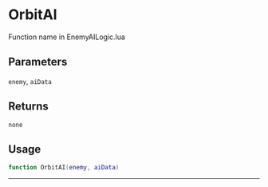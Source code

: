 # OrbitAI
Function name in EnemyAILogic.lua
## Parameters
`enemy`, `aiData`
## Returns
`none`
## Usage
```lua
function OrbitAI(enemy, aiData)
```
---

